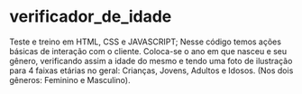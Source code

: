 # verificador_de_idade
Teste e treino em HTML, CSS e JAVASCRIPT;
Nesse código temos ações básicas de interação com o cliente. Coloca-se o ano em que nasceu e seu gênero, verificando assim a idade do mesmo e tendo uma foto de ilustração para 4 faixas etárias no geral: Crianças, Jovens, Adultos e Idosos. (Nos dois gêneros: Feminino e Masculino).

